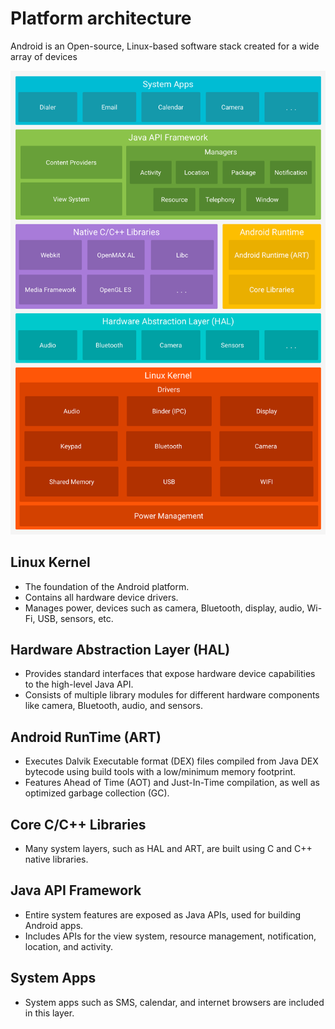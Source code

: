 # Platform architecture

Android is an Open-source, Linux-based software stack created for a wide array of devices

![Android Architecture](android-stack_2x.png)

## Linux Kernel
- The foundation of the Android platform.
- Contains all hardware device drivers.
- Manages power, devices such as camera, Bluetooth, display, audio, Wi-Fi, USB, sensors, etc.

## Hardware Abstraction Layer (HAL)
- Provides standard interfaces that expose hardware device capabilities to the high-level Java API.
- Consists of multiple library modules for different hardware components like camera, Bluetooth, audio, and sensors.

## Android RunTime (ART)
- Executes Dalvik Executable format (DEX) files compiled from Java DEX bytecode using build tools with a low/minimum memory footprint.
- Features Ahead of Time (AOT) and Just-In-Time compilation, as well as optimized garbage collection (GC).

## Core C/C++ Libraries
- Many system layers, such as HAL and ART, are built using C and C++ native libraries.

## Java API Framework
- Entire system features are exposed as Java APIs, used for building Android apps.
- Includes APIs for the view system, resource management, notification, location, and activity.

## System Apps
- System apps such as SMS, calendar, and internet browsers are included in this layer.



